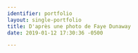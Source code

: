 ```yaml
---
identifier: portfolio
layout: single-portfolio
title: D'après une photo de Faye Dunaway
date: 2019-01-12 17:30:36 -0500

---
```

